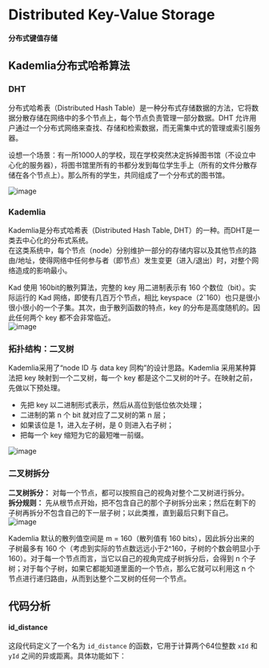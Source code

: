 # Distributed Key-Value Storage
**分布式键值存储**

## Kademlia分布式哈希算法

### DHT

  分布式哈希表（Distributed Hash Table）是一种分布式存储数据的方法，它将数据分散存储在网络中的多个节点上，每个节点负责管理一部分数据。DHT 允许用户通过一个分布式网络来查找、存储和检索数据，而无需集中式的管理或索引服务器。<br/>
  
设想一个场景：有一所1000人的学校，现在学校突然决定拆掉图书馆（不设立中心化的服务器），将图书馆里所有的书都分发到每位学生手上（所有的文件分散存储在各个节点上）。那么所有的学生，共同组成了一个分布式的图书馆。

![image](https://github.com/lus-oa/Distributed-Key_Value-Storage/assets/122666739/76dbd0e9-4545-4e05-ae26-12538070e78f)

### Kademlia

  Kademlia是分布式哈希表（Distributed Hash Table, DHT）的一种。而DHT是一类去中心化的分布式系统。<br/>
在这类系统中，每个节点（node）分别维护一部分的存储内容以及其他节点的路由/地址，使得网络中任何参与者（即节点）发生变更（进入/退出）时，对整个网络造成的影响最小。<br/>

  Kad 使用 160bit的散列算法，完整的 key 用二进制表示有 160 个数位（bit）。实际运行的 Kad 网络，即使有几百万个节点，相比 keyspace（2ˇ160）也只是很小很小很小的一个子集。其次，由于散列函数的特点，key 的分布是高度随机的。因此任何两个 key 都不会非常临近。<br/>
![image](https://github.com/lus-oa/Distributed-Key_Value-Storage/assets/122666739/ad91e9da-f149-417b-9889-0592a59e4757)

### 拓扑结构：二叉树
Kademlia采用了“node ID 与 data key 同构”的设计思路。Kademlia 采用某种算法把 key 映射到一个二叉树，每一个 key 都是这个二叉树的叶子。在映射之前，先做以下预处理。<br/>
 - 先把 key 以二进制形式表示，然后从高位到低位依次处理；
 - 二进制的第 n 个 bit 就对应了二叉树的第 n 层；
 - 如果该位是 1，进入左子树，是 0 则进入右子树；
 - 把每一个 key 缩短为它的最短唯一前缀。

![image](https://github.com/lus-oa/Distributed-Key_Value-Storage/assets/122666739/35c6f024-2dcb-47d2-ad69-0726a115fe6f)

### 二叉树拆分
**二叉树拆分：** 对每一个节点，都可以按照自己的视角对整个二叉树进行拆分。<br/>
**拆分规则：** 先从根节点开始，把不包含自己的那个子树拆分出来；然后在剩下的子树再拆分不包含自己的下一层子树；以此类推，直到最后只剩下自己。<br/>
![image](https://github.com/lus-oa/Distributed-Key_Value-Storage/assets/122666739/d239d128-0fe1-4010-ab46-84bd6fe9b5e8)

  Kademlia 默认的散列值空间是 m = 160（散列值有 160 bits），因此拆分出来的子树最多有 160 个（考虑到实际的节点数远远小于2^160，子树的个数会明显小于 160）。对于每一个节点而言，当它以自己的视角完成子树拆分后，会得到 n 个子树；对于每个子树，如果它都能知道里面的一个节点，那么它就可以利用这 n 个节点进行递归路由，从而到达整个二叉树的任何一个节点。


## 代码分析

#### id_distance
这段代码定义了一个名为 `id_distance` 的函数，它用于计算两个64位整数 `xId` 和 `yId` 之间的异或距离。具体功能如下：



